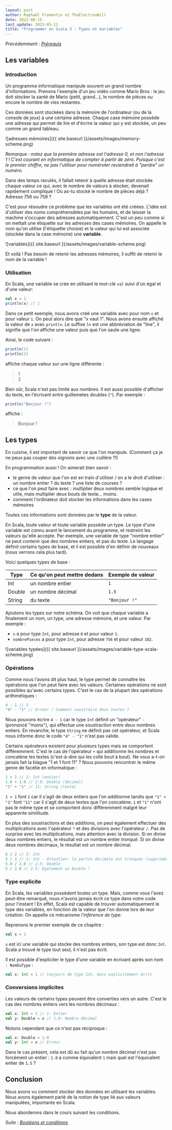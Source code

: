 ```yaml
---
layout: post
author: Raphaël Fromentin et TheElectronWill
date: 2022-08-15
last_update: 2023-05-21
title: "Programmer en Scala 3 : Types et Variables"
---
```


*Précédemment : [Prérequis](./programmer-en-scala-3-prerequis)*

## Les variables

### Introduction

Un programme informatique manipule souvent un grand nombre d'informations. Prenons l'exemple d'un jeu vidéo comme Mario Bros : le jeu doit stocker la santé de Mario (petit, grand...), le nombre de pièces ou encore le nombre de vies restantes.

Ces données sont stockées dans la mémoire de l'ordinateur (ou de la console de jeux) à une certaine adresse. Chaque case mémoire possède une adresse qui permet de lire et d'écrire la valeur qui y est stockée, un peu comme un grand tableau.

![adresses mémoires]({{ site.baseurl }}/assets/images/memory-scheme.png)

*Remarque : notez que la première adresse est l'adresse 0, et non l'adresse 1 ! C'est courant en informatique de compter à partir de zéro. Puisque c'est le premier chiffre, ne pas l'utiliser pour numéroter reviendrait à "perdre" un numéro.*

Dans des temps reculés, il fallait retenir à quelle adresse était stockée chaque valeur ce qui, avec le nombre de valeurs à stocker, devenait rapidement compliqué ! Où as-tu stocké le nombre de pièces déjà ? Adresse 756 ou 759 ?

C'est pour résoudre ce problème que les variables ont été créées. L'idée est d'utiliser des noms compréhensibles par les humains, et de laisser la machine s'occuper des adresses automatiquement. C'est un peu comme si on mettait une étiquette sur les adresses des cases mémoires. On appelle le nom qu'on utilise (l'étiquette choisie) et la valeur qui lui est associée (stockée dans la case mémoire) une **variable**.

![variables]({{ site.baseurl }}/assets/images/variable-scheme.png)

Et voilà ! Pas besoin de retenir les adresses mémoires, il suffit de retenir le nom de la variable !

### Utilisation

En Scala, une variable se crée en utilisant le mot-clé `val` suivi d'un égal et d'une valeur:

```scala
val x = 1
println(x) // 1
```

Dans ce petit exemple, nous avons créé une variable avec pour nom `x` et pour valeur `1`. On peut alors dire que "x vaut 1". Nous avons ensuite affiché la valeur de `x` avec `println`. Le suffixe `ln` est une abbréviation de "line", il signifie que l'on affiche une valeur puis que l'on saute une ligne.

Ainsi, le code suivant :

```scala
println(1)
println(2)
```

affiche chaque valeur sur une ligne différente :

> 1\
> 2


Bien sûr, Scala n'est pas limité aux nombres. Il est aussi possible d'afficher du texte, en l'écrivant entre guillemetes doubles (`"`). Par exemple :

```scala
println("Bonjour !")
```

affiche :

> Bonjour !

## Les types

En cuisine, il est important de savoir ce que l'on manipule. (Comment ça je ne peux pas couper des oignons avec une cuillère ?!)

En programmation aussi ! On aimerait bien savoir :
- le genre de valeur que l'on est en train d'utiliser / on a le droit d'utiliser : un nombre entier ? du texte ? une liste de courses ?
- ce que l'on peut faire avec : multiplier deux nombres semble logique et utile, mais multiplier deux bouts de texte... moins.
- comment l'ordinateur doit stocker les informations dans les cases mémoires

Toutes ces informations sont données par le **type** de la valeur.

En Scala, toute valeur et toute variable possède un type. Le type d'une variable est connu avant le lancement du programme, et restreint les valeurs qu'elle accepte. Par exemple, une variable de type "nombre entier" ne peut contenir que des nombres entiers, et pas du texte. Le langage définit certains types de base, et il est possible d'en définir de nouveaux (nous verrons cela plus tard).

Voici quelques types de base :

| Type   | Ce qu'on peut mettre dedans | Exemple de valeur |
|--------|-----------------------------|-------------------|
| Int    | un nombre entier            | `1`               |
| Double | un nombre décimal           | `1.5`             |
| String | du texte                    | `"Bonjour !"`     |

Ajoutons les types sur notre schéma. On voit que chaque variable a finalement un nom, un type, une adresse mémoire, et une valeur. Par exemple :
- `x` a pour type `Int`, pour adresse `0` et pour valeur `1`.
- `nombrePieces` a pour type `Int`, pour adresse `756` et pour valeur `102`.

![variables typées]({{ site.baseurl }}/assets/images/variable-type-scala-scheme.png)

### Opérations

Comme nous l'avons dit plus haut, le type permet de connaître les opérations que l'on peut faire avec les valeurs. Certaines opérations ne sont possibles qu'avec certains types. C'est le cas de la plupart des opérations arithmétiques :

```scala
4 - 1 // 3
"4" - "1" // Erreur ! Comment soustraire deux textes ?
```

Nous pouvons écrire `4 - 1` car le type `Int` définit un "opérateur" `-` (prononcé "moins"), qui effectue une soustraction entre deux nombres entiers. En revanche, le type `String` ne définit pas cet opérateur, et Scala nous informe donc le code `"4" - "1"` n'est pas valide.

Certains opérateurs existent pour plusieurs types mais se comportent différemment. C'est le cas de l'opérateur `+` qui additionne les nombres et concatène les textes (c'est-à-dire qui les colle bout à bout). Ne vous a-t-on jamais fait la blague "1 et 1 font 11" ? Nous pouvons rencontrer le même genre de facétie en informatique :

```scala
1 + 1 // 2: Int (entier)
1.0 + 1.0 // 2.0: Double (décimal)
"1" + "1" // 11: String (texte)
```

`1 + 1` font `2` car il s'agit de deux entiers que l'on additionne tandis que `"1" + "1"` font `"11"` car il s'agit de deux textes que l'on concatène. `1` et `"1"` n'ont pas le même type et se comportent donc différemment malgré leur apparente similitude.

En plus des soustractions et des additions, on peut également effectuer des multiplications avec l'opérateur `*` et des divisions avec l'opérateur `/`. Pas de surprise avec les multiplications, mais attention avec la division. Si on divise deux nombres entiers, le résultat est un nombre entier *tronqué*. Si on divise deux nombres décimaux, le résultat est un nombre décimal.

```scala
6 / 2 // 3: Int
5 / 2 // 2: Int - Attention: la partie décimale est tronquée (supprimée)
5.0 / 2.0 // 2.5: Double
5 / 2.0 // 2.5: Egalement un Double !
```

### Type explicite

En Scala, les variables possèdent toutes un type. Mais, comme vous l'avez peut-être remarqué, nous n'avons jamais écrit ce type dans notre code pour l'instant ! En effet, Scala est capable de trouver automatiquement le type des variables, en fonction de la valeur que l'on donne lors de leur création. On appelle ce mécanisme _l'inférence de type_.

Reprenons le premier exemple de ce chapitre :
```scala
val x = 1
```

`x` est ici une variable qui stocke des nombres entiers, son type est donc `Int`. Scala a trouvé le type tout seul, il n'est pas écrit.

Il est possible d'expliciter le type d'une variable en écrivant après son nom `: NomDuType` :

```scala
val x: Int = 1 // toujours de type Int, mais explicitement écrit
```

### Conversions implicites

Les valeurs de certains types peuvent être converties vers un autre. C'est le cas des nombres entiers vers les nombres décimaux :
```scala
val x: Int = 1 // 1: Entier
val y: Double = x // 1.0: Nombre décimal
```

Notons cependant que ce n'est pas réciproque :
```scala
val x: Double = 1.0
val y: Int = x // Erreur
```

Dans le cas présent, cela est dû au fait qu'un nombre décimal n'est pas forcément un entier : `1.0` a comme équivalent `1` mais quel est l'équivalent entier de `1.5` ?

## Conclusion

Nous avons vu comment stocker des données en utilisant les variables. Nous avons également parlé de la notion de type lié aux valeurs manipulées, importante en Scala.

Nous aborderons dans le cours suivant les conditions.

*Suite : [Booléens et conditions](./programmer-en-scala-3-booleens-et-conditions)*
